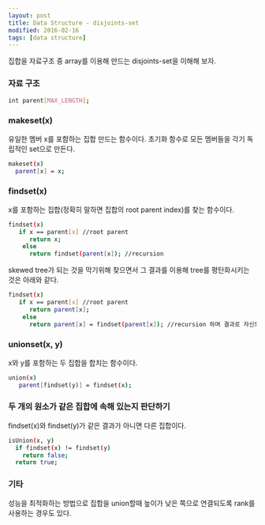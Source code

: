 ```yaml
---
layout: post
title: Data Structure - disjoints-set
modified: 2016-02-16
tags: [data structure]
---
```


집합을 자료구조 중 array를 이용해 만드는 disjoints-set을 이해해 보자.

### 자료 구조

```bash
int parent[MAX_LENGTH];
```

### makeset(x)

유일한 멤버 x를 포함하는 집합 만드는 함수이다. 초기화 함수로 모든 멤버들을 각기 독립적인 set으로 만든다.

```bash
makeset(x)
  parent[x] = x;
```

### findset(x)

x를 포함하는 집합(정확히 말하면 집합의 root parent index)를 찾는 함수이다.

```bash
findset(x)
   if x == parent[x] //root parent
      return x;
    else
      return findset(parent[x]); //recursion
```

skewed tree가 되는 것을 막기위해 찾으면서 그 결과를 이용해 tree를 평탄화시키는 것은 아래와 같다.

```bash
findset(x)
   if x == parent[x] //root parent
      return parent[x];
    else
      return parent[x] = findset(parent[x]); //recursion 하며 결과로 자신의 parent를 갱신
```

### unionset(x, y)

x와 y를 포함하는 두 집합을 합치는 함수이다.

```bash
union(x)
   parent[findset(y)] = findset(x);
```

### 두 개의 원소가 같은 집합에 속해 있는지 판단하기

findset(x)와 findset(y)가 같은 결과가 아니면 다른 집합이다.

```bash
isUnion(x, y)
  if findset(x) != findset(y)
    return false;
  return true;
```

### 기타

성능을 최적화하는 방법으로 집합을 union할때 높이가 낮은 쪽으로 연결되도록 rank를 사용하는 경우도 있다.
